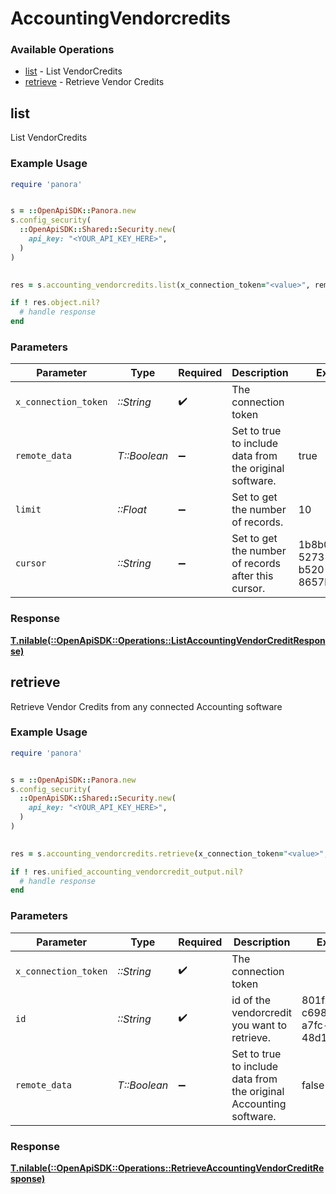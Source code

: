 # AccountingVendorcredits


### Available Operations

* [list](#list) - List  VendorCredits
* [retrieve](#retrieve) - Retrieve Vendor Credits

## list

List  VendorCredits

### Example Usage

```ruby
require 'panora'


s = ::OpenApiSDK::Panora.new
s.config_security(
  ::OpenApiSDK::Shared::Security.new(
    api_key: "<YOUR_API_KEY_HERE>",
  )
)

    
res = s.accounting_vendorcredits.list(x_connection_token="<value>", remote_data=true, limit=10.0, cursor="1b8b05bb-5273-4012-b520-8657b0b90874")

if ! res.object.nil?
  # handle response
end

```

### Parameters

| Parameter                                               | Type                                                    | Required                                                | Description                                             | Example                                                 |
| ------------------------------------------------------- | ------------------------------------------------------- | ------------------------------------------------------- | ------------------------------------------------------- | ------------------------------------------------------- |
| `x_connection_token`                                    | *::String*                                              | :heavy_check_mark:                                      | The connection token                                    |                                                         |
| `remote_data`                                           | *T::Boolean*                                            | :heavy_minus_sign:                                      | Set to true to include data from the original software. | true                                                    |
| `limit`                                                 | *::Float*                                               | :heavy_minus_sign:                                      | Set to get the number of records.                       | 10                                                      |
| `cursor`                                                | *::String*                                              | :heavy_minus_sign:                                      | Set to get the number of records after this cursor.     | 1b8b05bb-5273-4012-b520-8657b0b90874                    |


### Response

**[T.nilable(::OpenApiSDK::Operations::ListAccountingVendorCreditResponse)](../../models/operations/listaccountingvendorcreditresponse.md)**


## retrieve

Retrieve Vendor Credits from any connected Accounting software

### Example Usage

```ruby
require 'panora'


s = ::OpenApiSDK::Panora.new
s.config_security(
  ::OpenApiSDK::Shared::Security.new(
    api_key: "<YOUR_API_KEY_HERE>",
  )
)

    
res = s.accounting_vendorcredits.retrieve(x_connection_token="<value>", id="801f9ede-c698-4e66-a7fc-48d19eebaa4f", remote_data=false)

if ! res.unified_accounting_vendorcredit_output.nil?
  # handle response
end

```

### Parameters

| Parameter                                                          | Type                                                               | Required                                                           | Description                                                        | Example                                                            |
| ------------------------------------------------------------------ | ------------------------------------------------------------------ | ------------------------------------------------------------------ | ------------------------------------------------------------------ | ------------------------------------------------------------------ |
| `x_connection_token`                                               | *::String*                                                         | :heavy_check_mark:                                                 | The connection token                                               |                                                                    |
| `id`                                                               | *::String*                                                         | :heavy_check_mark:                                                 | id of the vendorcredit you want to retrieve.                       | 801f9ede-c698-4e66-a7fc-48d19eebaa4f                               |
| `remote_data`                                                      | *T::Boolean*                                                       | :heavy_minus_sign:                                                 | Set to true to include data from the original Accounting software. | false                                                              |


### Response

**[T.nilable(::OpenApiSDK::Operations::RetrieveAccountingVendorCreditResponse)](../../models/operations/retrieveaccountingvendorcreditresponse.md)**

